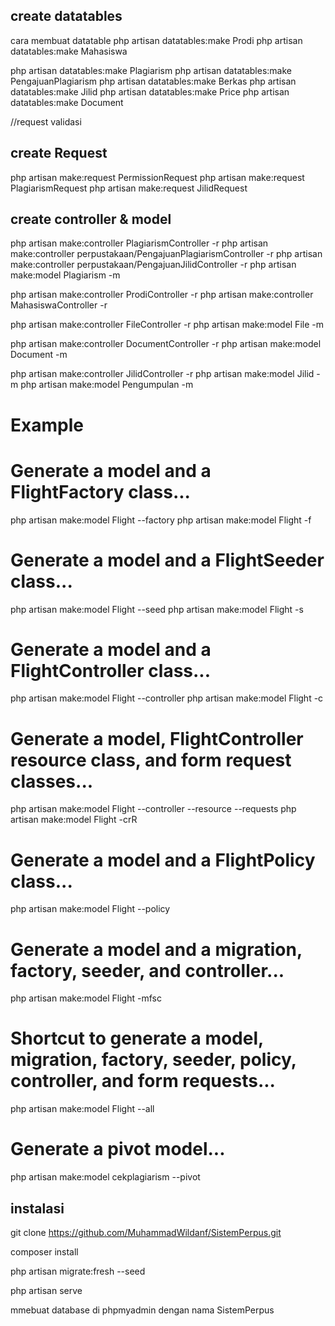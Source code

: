 ## create datatables

cara membuat datatable
php artisan datatables:make Prodi
php artisan datatables:make Mahasiswa

php artisan datatables:make Plagiarism
php artisan datatables:make PengajuanPlagiarism
php artisan datatables:make Berkas
php artisan datatables:make Jilid
php artisan datatables:make Price
php artisan datatables:make Document


//request validasi

## create Request

php artisan make:request PermissionRequest
php artisan make:request PlagiarismRequest
php artisan make:request JilidRequest

## create controller & model

php artisan make:controller PlagiarismController -r
php artisan make:controller perpustakaan/PengajuanPlagiarismController -r
php artisan make:controller perpustakaan/PengajuanJilidController -r
php artisan make:model Plagiarism -m 

php artisan make:controller ProdiController -r
php artisan make:controller MahasiswaController -r

php artisan make:controller FileController -r
php artisan make:model File -m 

php artisan make:controller DocumentController -r
php artisan make:model Document -m 

php artisan make:controller JilidController -r
php artisan make:model Jilid -m 
php artisan make:model Pengumpulan -m 

# Example

# Generate a model and a FlightFactory class...
php artisan make:model Flight --factory
php artisan make:model Flight -f
 
# Generate a model and a FlightSeeder class...
php artisan make:model Flight --seed
php artisan make:model Flight -s
 
# Generate a model and a FlightController class...
php artisan make:model Flight --controller
php artisan make:model Flight -c
 
# Generate a model, FlightController resource class, and form request classes...
php artisan make:model Flight --controller --resource --requests
php artisan make:model Flight -crR
 
# Generate a model and a FlightPolicy class...
php artisan make:model Flight --policy
 
# Generate a model and a migration, factory, seeder, and controller...
php artisan make:model Flight -mfsc
 
# Shortcut to generate a model, migration, factory, seeder, policy, controller, and form requests...
php artisan make:model Flight --all
 
# Generate a pivot model...
php artisan make:model cekplagiarism --pivot



## instalasi

git clone https://github.com/MuhammadWildanf/SistemPerpus.git

composer install


php artisan migrate:fresh --seed

php artisan serve

mmebuat database di phpmyadmin dengan nama SistemPerpus

